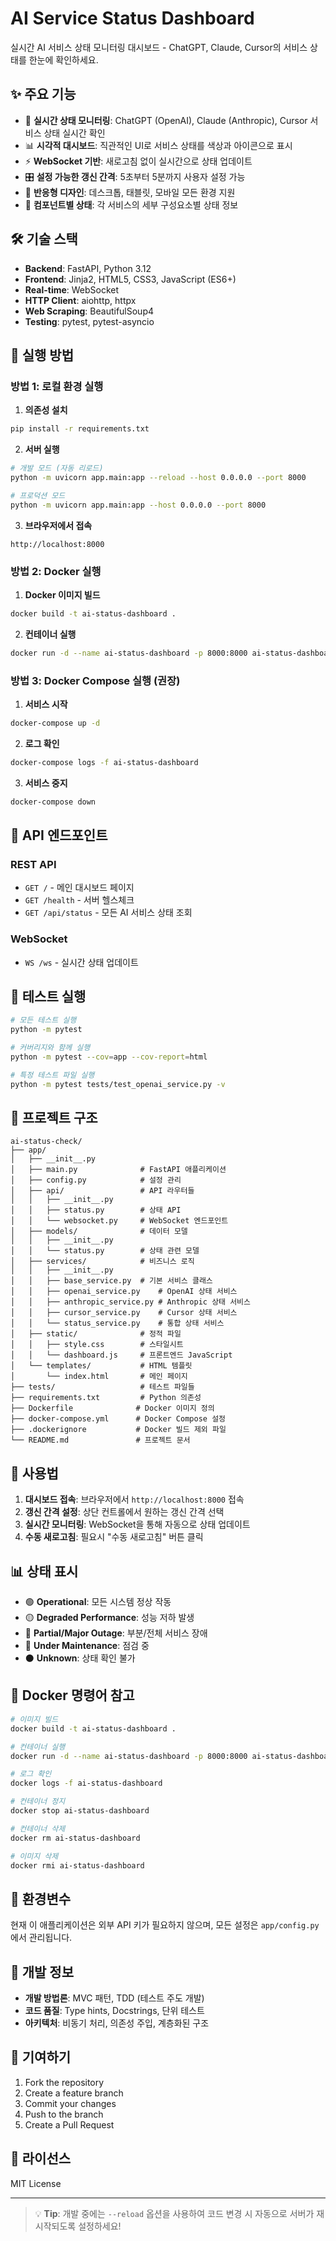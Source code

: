 # AI Service Status Dashboard

실시간 AI 서비스 상태 모니터링 대시보드 - ChatGPT, Claude, Cursor의 서비스 상태를 한눈에 확인하세요.

## ✨ 주요 기능

- 🔄 **실시간 상태 모니터링**: ChatGPT (OpenAI), Claude (Anthropic), Cursor 서비스 상태 실시간 확인
- 📊 **시각적 대시보드**: 직관적인 UI로 서비스 상태를 색상과 아이콘으로 표시
- ⚡ **WebSocket 기반**: 새로고침 없이 실시간으로 상태 업데이트
- 🎛️ **설정 가능한 갱신 간격**: 5초부터 5분까지 사용자 설정 가능
- 📱 **반응형 디자인**: 데스크톱, 태블릿, 모바일 모든 환경 지원
- 🧩 **컴포넌트별 상태**: 각 서비스의 세부 구성요소별 상태 정보

## 🛠️ 기술 스택

- **Backend**: FastAPI, Python 3.12
- **Frontend**: Jinja2, HTML5, CSS3, JavaScript (ES6+)
- **Real-time**: WebSocket
- **HTTP Client**: aiohttp, httpx
- **Web Scraping**: BeautifulSoup4
- **Testing**: pytest, pytest-asyncio

## 🚀 실행 방법

### 방법 1: 로컬 환경 실행

1. **의존성 설치**
```bash
pip install -r requirements.txt
```

2. **서버 실행**
```bash
# 개발 모드 (자동 리로드)
python -m uvicorn app.main:app --reload --host 0.0.0.0 --port 8000

# 프로덕션 모드
python -m uvicorn app.main:app --host 0.0.0.0 --port 8000
```

3. **브라우저에서 접속**
```
http://localhost:8000
```

### 방법 2: Docker 실행

1. **Docker 이미지 빌드**
```bash
docker build -t ai-status-dashboard .
```

2. **컨테이너 실행**
```bash
docker run -d --name ai-status-dashboard -p 8000:8000 ai-status-dashboard
```

### 방법 3: Docker Compose 실행 (권장)

1. **서비스 시작**
```bash
docker-compose up -d
```

2. **로그 확인**
```bash
docker-compose logs -f ai-status-dashboard
```

3. **서비스 중지**
```bash
docker-compose down
```

## 📡 API 엔드포인트

### REST API
- `GET /` - 메인 대시보드 페이지
- `GET /health` - 서버 헬스체크
- `GET /api/status` - 모든 AI 서비스 상태 조회

### WebSocket
- `WS /ws` - 실시간 상태 업데이트

## 🧪 테스트 실행

```bash
# 모든 테스트 실행
python -m pytest

# 커버리지와 함께 실행
python -m pytest --cov=app --cov-report=html

# 특정 테스트 파일 실행
python -m pytest tests/test_openai_service.py -v
```

## 📁 프로젝트 구조

```
ai-status-check/
├── app/
│   ├── __init__.py
│   ├── main.py              # FastAPI 애플리케이션
│   ├── config.py            # 설정 관리
│   ├── api/                 # API 라우터들
│   │   ├── __init__.py
│   │   ├── status.py        # 상태 API
│   │   └── websocket.py     # WebSocket 엔드포인트
│   ├── models/              # 데이터 모델
│   │   ├── __init__.py
│   │   └── status.py        # 상태 관련 모델
│   ├── services/            # 비즈니스 로직
│   │   ├── __init__.py
│   │   ├── base_service.py  # 기본 서비스 클래스
│   │   ├── openai_service.py    # OpenAI 상태 서비스
│   │   ├── anthropic_service.py # Anthropic 상태 서비스
│   │   ├── cursor_service.py    # Cursor 상태 서비스
│   │   └── status_service.py    # 통합 상태 서비스
│   ├── static/              # 정적 파일
│   │   ├── style.css        # 스타일시트
│   │   └── dashboard.js     # 프론트엔드 JavaScript
│   └── templates/           # HTML 템플릿
│       └── index.html       # 메인 페이지
├── tests/                   # 테스트 파일들
├── requirements.txt         # Python 의존성
├── Dockerfile              # Docker 이미지 정의
├── docker-compose.yml      # Docker Compose 설정
├── .dockerignore           # Docker 빌드 제외 파일
└── README.md               # 프로젝트 문서
```

## 🎯 사용법

1. **대시보드 접속**: 브라우저에서 `http://localhost:8000` 접속
2. **갱신 간격 설정**: 상단 컨트롤에서 원하는 갱신 간격 선택
3. **실시간 모니터링**: WebSocket을 통해 자동으로 상태 업데이트
4. **수동 새로고침**: 필요시 "수동 새로고침" 버튼 클릭

## 📊 상태 표시

- 🟢 **Operational**: 모든 시스템 정상 작동
- 🟡 **Degraded Performance**: 성능 저하 발생
- 🔴 **Partial/Major Outage**: 부분/전체 서비스 장애
- 🔵 **Under Maintenance**: 점검 중
- ⚫ **Unknown**: 상태 확인 불가

## 🐳 Docker 명령어 참고

```bash
# 이미지 빌드
docker build -t ai-status-dashboard .

# 컨테이너 실행
docker run -d --name ai-status-dashboard -p 8000:8000 ai-status-dashboard

# 로그 확인
docker logs -f ai-status-dashboard

# 컨테이너 정지
docker stop ai-status-dashboard

# 컨테이너 삭제
docker rm ai-status-dashboard

# 이미지 삭제
docker rmi ai-status-dashboard
```

## 🔧 환경변수

현재 이 애플리케이션은 외부 API 키가 필요하지 않으며, 모든 설정은 `app/config.py`에서 관리됩니다.

## 📝 개발 정보

- **개발 방법론**: MVC 패턴, TDD (테스트 주도 개발)
- **코드 품질**: Type hints, Docstrings, 단위 테스트
- **아키텍처**: 비동기 처리, 의존성 주입, 계층화된 구조

## 🤝 기여하기

1. Fork the repository
2. Create a feature branch
3. Commit your changes
4. Push to the branch
5. Create a Pull Request

## 📄 라이선스

MIT License

---

> 💡 **Tip**: 개발 중에는 `--reload` 옵션을 사용하여 코드 변경 시 자동으로 서버가 재시작되도록 설정하세요!
